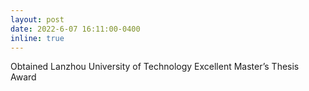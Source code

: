 ```yaml
---
layout: post
date: 2022-6-07 16:11:00-0400
inline: true
---
```

Obtained Lanzhou University of Technology Excellent Master’s Thesis Award
